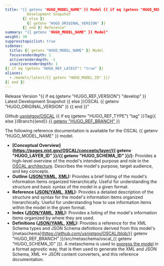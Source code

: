 ```yaml
---
title: "{{ getenv "HUGO_MODEL_NAME" }} Model {{ if eq (getenv "HUGO_REF_VERSION") "develop" }}
          Development Snapshot
        {{ else }}
          {{ getenv "HUGO_ORIGINAL_VERSION" }}
        {{ end }} Reference"
summary: "{{ getenv "HUGO_MODEL_NAME" }} Model"
weight: 30
suppresstopiclist: true
sidenav:
  title: {{ getenv "HUGO_MODEL_NAME" }} Model
  focusrenderdepth: 1
  activerenderdepth: -1
  inactiverenderdepth: 1
{{ if eq (getenv "HUGO_REF_LATEST") "true" }}
aliases:
  - /models/latest/{{ getenv "HUGO_MODEL_ID" }}/
{{ end }}
---
```


<p><span class="usa-tag">Release Version</span>
"{{ if eq (getenv "HUGO_REF_VERSION") "develop" }}
  Latest Development Snapshot
{{ else }}OSCAL 
  {{ getenv "HUGO_ORIGINAL_VERSION" }}
{{ end }}"</p>
<p><span class="usa-tag">Github</span> <a href="https://github.com/usnistgov/OSCAL">usnistgov/OSCAL</a> <span class="usa-tag">{{ if eq (getenv "HUGO_REF_TYPE") "tag" }}Tag{{ else }}Branch{{end}}</span> <a href="https://github.com/usnistgov/OSCAL/tree/{{ getenv "HUGO_REF_BRANCH" }}">{{ getenv "HUGO_REF_BRANCH" }}</a></p>

The following reference documentation is available for the OSCAL {{ getenv "HUGO_MODEL_NAME" }} model.

- **[Conceptual Overview](https://pages.nist.gov/OSCAL/concepts/layer/{{ getenv "HUGO_LAYER_ID" }}/{{ getenv "HUGO_SCHEMA_ID" }}/):** Provides a high-level overview of the model's intended purpose and role in the [OSCAL architecture](https://pages.nist.gov/OSCAL/concepts/layer/). Describes the model's purpose, target audience, and key concepts.
- **Outline ([JSON/YAML](json-outline/), [XML](xml-outline/)):** Provides a brief listing of the model's information items organized hierarchically. Useful for understanding the structure and basic syntax of the model in a given format.
- **Reference ([JSON/YAML](json-reference/), [XML](xml-reference/)):** Provides a detailed description of the structure and syntax for the model's information items organized hierarchically. Useful for understanding how to use information items within the model in the given format. 
- **Index ([JSON/YAML](json-index/), [XML](xml-index/)):** Provides a listing of the model's information items organized by where they are used.
- **Definitions ([JSON/YAML](json-definitions/), [XML](xml-definitions/)):** Provides a reference for the XML Schema types and JSON Schema definitions derived from this model's [metaschema](https://github.com/usnistgov/OSCAL/blob/{{ getenv "HUGO_REF_BRANCH" }}/src/metaschema/oscal_{{ getenv "HUGO_SCHEMA_ID" }}). A metaschema is used to [express the model](https://pages.nist.gov/OSCAL/concepts/layer/overview/#modeling-approach) in a format agnostic way, that is then used to generate the XML and JSON Schema, XML <-> JSON content converters, and this reference documentation.
